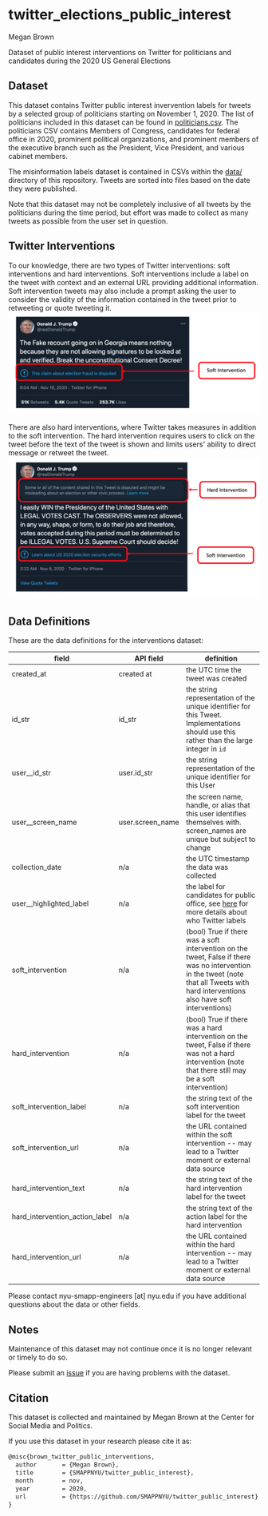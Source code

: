 # twitter_elections_public_interest
Megan Brown

Dataset of public interest interventions on Twitter for politicians and candidates during the 2020 US General Elections

## Dataset

This dataset contains Twitter public interest invervention labels for tweets by a selected group of politicians starting on November 1, 2020. 
The list of politicians included in this dataset can be found in [politicians.csv](https://github.com/SMAPPNYU/twitter_elections_public_interest/blob/main/politicians.csv). The politicians CSV contains Members of Congress, candidates
for federal office in 2020, prominent political organizations, and prominent members of the executive branch such as the President, Vice President, and various cabinet members.

The misinformation labels dataset is contained in CSVs within the [data/](https://github.com/SMAPPNYU/twitter_elections_public_interest/tree/main/data) directory of this repository. Tweets are sorted into files based on the date they were published.

Note that this dataset may not be completely inclusive of all tweets by the politicians during the time period, but effort was made to collect as many
tweets as possible from the user set in question.

## Twitter Interventions

To our knowledge, there are two types of Twitter interventions: soft interventions and hard interventions. Soft interventions include a label on the 
tweet with context and an external URL providing additional information. Soft intervention tweets may also include a prompt asking the user to consider the validity of 
the information contained in the tweet prior to retweeting or quote tweeting it. 
![alt text](img/twitter_soft_intervention.png)

There are also hard interventions, where Twitter takes measures in addition to the soft intervention. The hard intervention requires users to
click on the tweet before the text of the tweet is shown and limits users' ability to direct message or retweet the tweet. 
![alt text](img/twitter_hard_intervention.png)


## Data Definitions

These are the data definitions for the interventions dataset:

| field | API field | definition |
| ------ | ------- | ----- | 
| created_at | created at | the UTC time the tweet was created |
| id_str | id_str | the string representation of the unique identifier for this Tweet. Implementations should use this rather than the large integer in `id` |
| user__id_str | user.id_str | the string representation of the unique identifier for this User |
| user__screen_name | user.screen_name | the screen name, handle, or alias that this user identifies themselves with. screen_names are unique but subject to change |
| collection_date | n/a | the UTC timestamp the data was collected | 
| user__highlighted_label | n/a | the label for candidates for public office, see [here](https://help.twitter.com/en/using-twitter/election-labels) for more details about who Twitter labels |
| soft_intervention | n/a | (bool) True if there was a soft intervention on the tweet, False if there was no intervention in the tweet (note that all Tweets with hard interventions also have soft interventions) |
| hard_intervention | n/a | (bool) True if there was a hard intervention on the tweet, False if there was not a hard intervention (note that there still may be a soft intervention) |
| soft_intervention_label | n/a | the string text of the soft intervention label for the tweet |
| soft_intervention_url | n/a | the URL contained within the soft intervention -- may lead to a Twitter moment or external data source |
| hard_intervention_text | n/a | the string text of the hard intervention label for the tweet |
| hard_intervention_action_label | n/a | the string text of the action label for the hard intervention |
| hard_intervention_url | n/a | the URL contained within the hard intervention -- may lead to a Twitter moment or external data source | 

Please contact nyu-smapp-engineers [at] nyu.edu if you have additional questions about the data or other fields.

## Notes

Maintenance of this dataset may not continue once it is no longer relevant or timely to do so.

Please submit an [issue](https://github.com/SMAPPNYU/twitter_elections_public_interest/issues) if you are having problems with the dataset.

## Citation

This dataset is collected and maintained by Megan Brown at the Center for Social Media and Politics. 

If you use this dataset in your research please cite it as:
```
@misc{brown_twitter_public_interventions,
  author       = {Megan Brown},
  title        = {SMAPPNYU/twitter_public_interest},
  month        = nov,
  year         = 2020,
  url          = {https://github.com/SMAPPNYU/twitter_public_interest}
}
```
